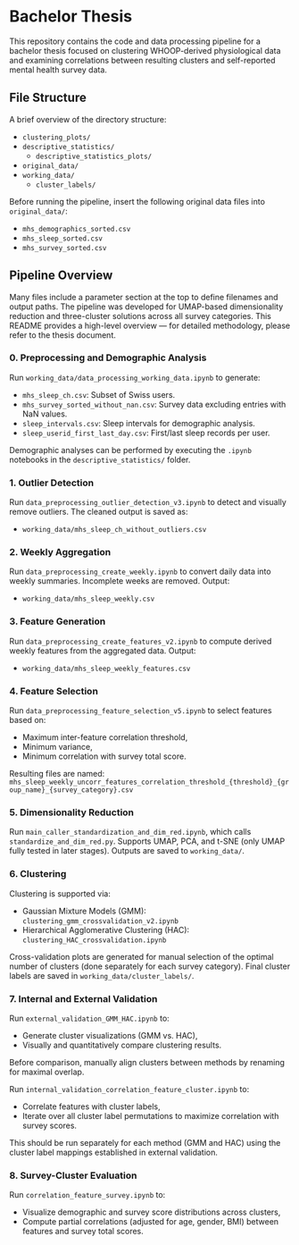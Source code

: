 # Bachelor Thesis

This repository contains the code and data processing pipeline for a bachelor thesis focused on clustering WHOOP-derived physiological data and examining correlations between resulting clusters and self-reported mental health survey data.

## File Structure

A brief overview of the directory structure:

- `clustering_plots/`
- `descriptive_statistics/`
  - `descriptive_statistics_plots/`
- `original_data/`
- `working_data/`
  - `cluster_labels/`

Before running the pipeline, insert the following original data files into `original_data/`:

- `mhs_demographics_sorted.csv`
- `mhs_sleep_sorted.csv`
- `mhs_survey_sorted.csv`

## Pipeline Overview

Many files include a parameter section at the top to define filenames and output paths. The pipeline was developed for UMAP-based dimensionality reduction and three-cluster solutions across all survey categories. This README provides a high-level overview — for detailed methodology, please refer to the thesis document.

### 0. Preprocessing and Demographic Analysis

Run `working_data/data_processing_working_data.ipynb` to generate:

- `mhs_sleep_ch.csv`: Subset of Swiss users.
- `mhs_survey_sorted_without_nan.csv`: Survey data excluding entries with NaN values.
- `sleep_intervals.csv`: Sleep intervals for demographic analysis.
- `sleep_userid_first_last_day.csv`: First/last sleep records per user.

Demographic analyses can be performed by executing the `.ipynb` notebooks in the `descriptive_statistics/` folder.

### 1. Outlier Detection

Run `data_preprocessing_outlier_detection_v3.ipynb` to detect and visually remove outliers. The cleaned output is saved as:

- `working_data/mhs_sleep_ch_without_outliers.csv`

### 2. Weekly Aggregation

Run `data_preprocessing_create_weekly.ipynb` to convert daily data into weekly summaries. Incomplete weeks are removed. Output:

- `working_data/mhs_sleep_weekly.csv`

### 3. Feature Generation

Run `data_preprocessing_create_features_v2.ipynb` to compute derived weekly features from the aggregated data. Output:

- `working_data/mhs_sleep_weekly_features.csv`

### 4. Feature Selection

Run `data_preprocessing_feature_selection_v5.ipynb` to select features based on:
- Maximum inter-feature correlation threshold,
- Minimum variance,
- Minimum correlation with survey total score.

Resulting files are named:
`mhs_sleep_weekly_uncorr_features_correlation_threshold_{threshold}_{group_name}_{survey_category}.csv`


### 5. Dimensionality Reduction

Run `main_caller_standardization_and_dim_red.ipynb`, which calls `standardize_and_dim_red.py`. Supports UMAP, PCA, and t-SNE (only UMAP fully tested in later stages). Outputs are saved to `working_data/`.

### 6. Clustering

Clustering is supported via:
- Gaussian Mixture Models (GMM): `clustering_gmm_crossvalidation_v2.ipynb`
- Hierarchical Agglomerative Clustering (HAC): `clustering_HAC_crossvalidation.ipynb`

Cross-validation plots are generated for manual selection of the optimal number of clusters (done separately for each survey category). Final cluster labels are saved in `working_data/cluster_labels/`.

### 7. Internal and External Validation

Run `external_validation_GMM_HAC.ipynb` to:
- Generate cluster visualizations (GMM vs. HAC),
- Visually and quantitatively compare clustering results.

Before comparison, manually align clusters between methods by renaming for maximal overlap.

Run `internal_validation_correlation_feature_cluster.ipynb` to:
- Correlate features with cluster labels,
- Iterate over all cluster label permutations to maximize correlation with survey scores.

This should be run separately for each method (GMM and HAC) using the cluster label mappings established in external validation.

### 8. Survey-Cluster Evaluation

Run `correlation_feature_survey.ipynb` to:
- Visualize demographic and survey score distributions across clusters,
- Compute partial correlations (adjusted for age, gender, BMI) between features and survey total scores.
